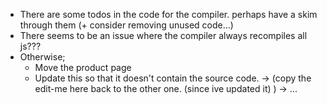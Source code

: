 - There are some todos in the code for the compiler. perhaps have a skim through them (+ consider removing unused code...)
- There seems to be an issue where the compiler always recompiles all js???
- Otherwise;
    - Move the product page 
    - Update this so that it doesn't contain the source code.
        -> (copy the edit-me here back to the other one. (since ive updated it) )
        -> ...

